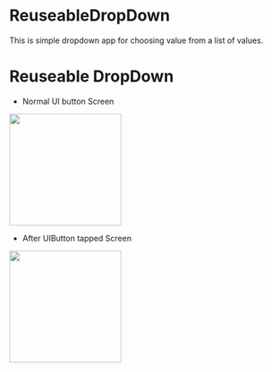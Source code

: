 # ReuseableDropDown
This is simple dropdown app for choosing value from a list of values.

# Reuseable DropDown

- Normal UI button Screen
<img width="200" src="https://user-images.githubusercontent.com/12212137/181473987-9646c8ea-4e6b-450d-bbc5-4d69329c8f6c.png"/>


- After UIButton tapped Screen
<img width="200" src="https://user-images.githubusercontent.com/12212137/181474008-d0f14056-0585-45f8-95a4-f6462994ef5c.png"/>

